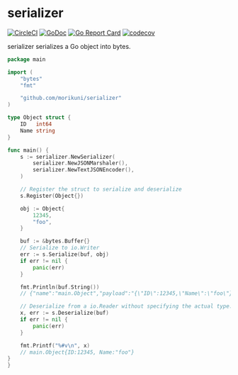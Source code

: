 # serializer 

[![CircleCI](https://circleci.com/gh/morikuni/serializer/tree/master.svg?style=shield)](https://circleci.com/gh/morikuni/serializer/tree/master)
[![GoDoc](https://godoc.org/github.com/morikuni/serializer?status.svg)](https://godoc.org/github.com/morikuni/serializer)
[![Go Report Card](https://goreportcard.com/badge/github.com/morikuni/serializer)](https://goreportcard.com/report/github.com/morikuni/serializer)
[![codecov](https://codecov.io/gh/morikuni/serializer/branch/master/graph/badge.svg)](https://codecov.io/gh/morikuni/serializer)

serializer serializes a Go object into bytes.

```go
package main

import (
	"bytes"
	"fmt"

	"github.com/morikuni/serializer"
)

type Object struct {
	ID   int64
	Name string
}

func main() {
	s := serializer.NewSerializer(
		serializer.NewJSONMarshaler(),
		serializer.NewTextJSONEncoder(),
	)

	// Register the struct to serialize and deserialize
	s.Register(Object{})

	obj := Object{
		12345,
		"foo",
	}

	buf := &bytes.Buffer{}
	// Serialize to io.Writer
	err := s.Serialize(buf, obj)
	if err != nil {
		panic(err)
	}

	fmt.Println(buf.String())
	// {"name":"main.Object","payload":"{\"ID\":12345,\"Name\":\"foo\"}"}

	// Deserialize from a io.Reader without specifying the actual type.
	x, err := s.Deserialize(buf)
	if err != nil {
		panic(err)
	}

	fmt.Printf("%#v\n", x)
	// main.Object{ID:12345, Name:"foo"}
}
}
```

